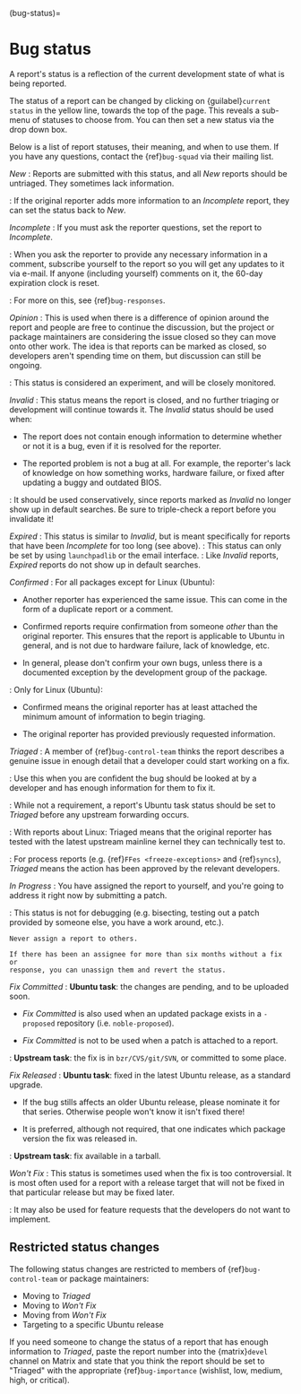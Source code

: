 (bug-status)=
# Bug status

A report's status is a reflection of the current development state of what is
being reported.

The status of a report can be changed by clicking on {guilabel}`current status`
in the yellow line, towards the top of the page. This reveals a sub-menu of
statuses to choose from. You can then set a new status via the drop down box.

Below is a list of report statuses, their meaning, and when to use them. If you
have any questions, contact the {ref}`bug-squad` via their mailing list.


*New*
: Reports are submitted with this status, and all *New* reports should be
  untriaged. They sometimes lack information.

: If the original reporter adds more information to an *Incomplete* report, they
  can set the status back to *New*.


*Incomplete*
: If you must ask the reporter questions, set the report to *Incomplete*.

: When you ask the reporter to provide any necessary information in a comment,
  subscribe yourself to the report so you will get any updates to it via e-mail.
  If anyone (including yourself) comments on it, the 60-day expiration clock is
  reset.

: For more on this, see {ref}`bug-responses`.


*Opinion*
: This is used when there is a difference of opinion around the report and
  people are free to continue the discussion, but the project or package
  maintainers are considering the issue closed so they can move onto other work.
  The idea is that reports can be marked as closed, so developers aren't spending
  time on them, but discussion can still be ongoing.

: This status is considered an experiment, and will be closely monitored. 


*Invalid*
: This status means the report is closed, and no further triaging or development
  will continue towards it. The *Invalid* status should be used when:

  * The report does not contain enough information to determine whether or not
    it is a bug, even if it is resolved for the reporter.

  * The reported problem is not a bug at all. For example, the reporter's lack
    of knowledge on how something works, hardware failure, or fixed after
    updating a buggy and outdated BIOS. 

: It should be used conservatively, since reports marked as *Invalid* no longer
  show up in default searches. Be sure to triple-check a report before you
  invalidate it!


*Expired*
: This status is similar to *Invalid*, but is meant specifically for reports
  that have been *Incomplete* for too long (see above).
: This status can only be set by using `launchpadlib` or the email interface.
: Like *Invalid* reports, *Expired* reports do not show up in default searches. 


*Confirmed*
: For all packages except for Linux (Ubuntu):

  * Another reporter has experienced the same issue. This can come in the form
    of a duplicate report or a comment.

  * Confirmed reports require confirmation from someone *other* than the original
    reporter. This ensures that the report is applicable to Ubuntu in general,
    and is not due to hardware failure, lack of knowledge, etc.

  * In general, please don't confirm your own bugs, unless there is a documented
    exception by the development group of the package. 

: Only for Linux (Ubuntu):

  * Confirmed means the original reporter has at least attached the minimum
    amount of information to begin triaging.

  * The original reporter has provided previously requested information. 


*Triaged*
: A member of {ref}`bug-control-team` thinks the report describes a genuine
  issue in enough detail that a developer could start working on a fix.

: Use this when you are confident the bug should be looked at by a developer and
  has enough information for them to fix it.

: While not a requirement, a report's Ubuntu task status should be set to *Triaged*
  before any upstream forwarding occurs.

: With reports about Linux: Triaged means that the original reporter has tested
  with the latest upstream mainline kernel they can technically test to.

: For process reports (e.g. {ref}`FFes <freeze-exceptions>` and
  {ref}`syncs`), *Triaged* means the action has been approved by
  the relevant developers. 


*In Progress*
: You have assigned the report to yourself, and you're going to address it right
  now by submitting a patch.

: This status is not for debugging (e.g. bisecting, testing out a patch provided
  by someone else, you have a work around, etc.). 

  ```{warning}
  Never assign a report to others.

  If there has been an assignee for more than six months without a fix or
  response, you can unassign them and revert the status. 
  ```


*Fix Committed*
: **Ubuntu task**: the changes are pending, and to be uploaded soon.

  * *Fix Committed* is also used when an updated package exists in a `-proposed`
    repository (i.e. `noble-proposed`).

  * *Fix Committed* is not to be used when a patch is attached to a report. 

: **Upstream task**: the fix is in `bzr/CVS/git/SVN`, or committed to some place. 


*Fix Released*
: **Ubuntu task**: fixed in the latest Ubuntu release, as a standard upgrade.

  * If the bug stills affects an older Ubuntu release, please nominate it for
    that series. Otherwise people won't know it isn't fixed there!

  * It is preferred, although not required, that one indicates which package
    version the fix was released in. 

: **Upstream task**: fix available in a tarball. 


*Won't Fix*
: This status is sometimes used when the fix is too controversial. It is most
  often used for a report with a release target that will not be fixed in that
  particular release but may be fixed later.

: It may also be used for feature requests that the developers do not want to
  implement. 


## Restricted status changes

The following status changes are restricted to members of {ref}`bug-control-team`
or package maintainers:

* Moving to *Triaged*
* Moving to *Won't Fix*
* Moving from *Won't Fix*
* Targeting to a specific Ubuntu release

If you need someone to change the status of a report that has enough information
to *Triaged*, paste the report number into the {matrix}`devel` channel on Matrix
and state that you think the report should be set to "Triaged" with the
appropriate {ref}`bug-importance` (wishlist, low, medium, high, or critical).

